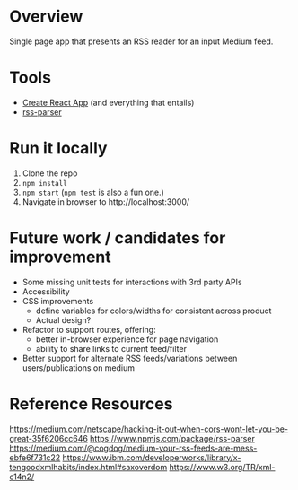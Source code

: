 # Overview
Single page app that presents an RSS reader for an input Medium feed.

# Tools
- [Create React App](https://github.com/facebook/create-react-app) (and everything that entails)
- [rss-parser](https://www.npmjs.com/package/rss-parser)

# Run it locally
1. Clone the repo
2. `npm install`
3. `npm start` (`npm test` is also a fun one.)
4. Navigate in browser to http://localhost:3000/

# Future work / candidates for improvement
- Some missing unit tests for interactions with 3rd party APIs
- Accessibility
- CSS improvements
    - define variables for colors/widths for consistent across product
    - Actual design?
- Refactor to support routes, offering:
    - better in-browser experience for page navigation
    - ability to share links to current feed/filter
- Better support for alternate RSS feeds/variations between users/publications on medium

# Reference Resources
  https://medium.com/netscape/hacking-it-out-when-cors-wont-let-you-be-great-35f6206cc646
  https://www.npmjs.com/package/rss-parser
  https://medium.com/@cogdog/medium-your-rss-feeds-are-mess-ebfe6f731c22
  https://www.ibm.com/developerworks/library/x-tengoodxmlhabits/index.html#saxoverdom
  https://www.w3.org/TR/xml-c14n2/
